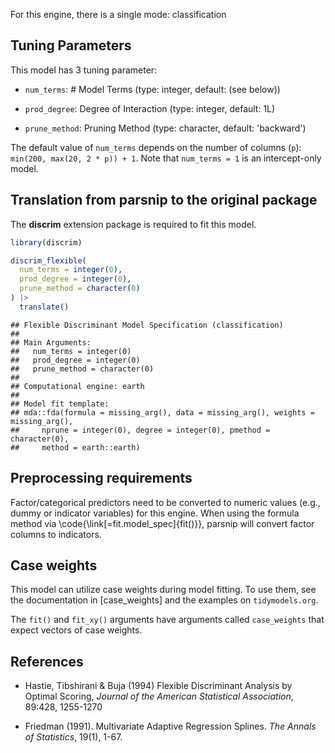 


For this engine, there is a single mode: classification

## Tuning Parameters



This model has 3 tuning parameter:

- `num_terms`: # Model Terms (type: integer, default: (see below))

- `prod_degree`: Degree of Interaction (type: integer, default: 1L)

- `prune_method`: Pruning Method (type: character, default: 'backward')

The default value of `num_terms` depends on the number of columns (`p`): `min(200, max(20, 2 * p)) + 1`. Note that `num_terms = 1` is an intercept-only model. 

## Translation from parsnip to the original package

The **discrim** extension package is required to fit this model.


``` r
library(discrim)

discrim_flexible(
  num_terms = integer(0),
  prod_degree = integer(0),
  prune_method = character(0)
) |> 
  translate()
```

```
## Flexible Discriminant Model Specification (classification)
## 
## Main Arguments:
##   num_terms = integer(0)
##   prod_degree = integer(0)
##   prune_method = character(0)
## 
## Computational engine: earth 
## 
## Model fit template:
## mda::fda(formula = missing_arg(), data = missing_arg(), weights = missing_arg(), 
##     nprune = integer(0), degree = integer(0), pmethod = character(0), 
##     method = earth::earth)
```

## Preprocessing requirements


Factor/categorical predictors need to be converted to numeric values (e.g., dummy or indicator variables) for this engine. When using the formula method via \\code{\\link[=fit.model_spec]{fit()}}, parsnip will convert factor columns to indicators.

## Case weights


This model can utilize case weights during model fitting. To use them, see the documentation in [case_weights] and the examples on `tidymodels.org`. 

The `fit()` and `fit_xy()` arguments have arguments called `case_weights` that expect vectors of case weights. 

## References

 - Hastie, Tibshirani & Buja (1994) Flexible Discriminant Analysis by Optimal 
   Scoring, _Journal of the American Statistical Association_, 89:428, 1255-1270
   
 - Friedman (1991). Multivariate Adaptive Regression Splines. _The Annals of Statistics_, 19(1), 1-67.
